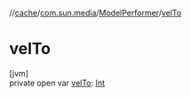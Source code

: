 //[cache](../../../index.md)/[com.sun.media](../index.md)/[ModelPerformer](index.md)/[velTo](vel-to.md)

# velTo

[jvm]\
private open var [velTo](vel-to.md): [Int](https://kotlinlang.org/api/latest/jvm/stdlib/kotlin/-int/index.html)
